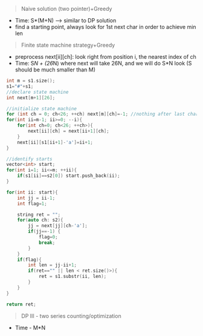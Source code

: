 > Naive solution (two pointer)+Greedy
* Time: S*(M+N) --> similar to DP solution
* find a starting point, always look for 1st next char in order to achieve min len

> Finite state machine strategy+Greedy

* preprocess next[ii][ch]: look right from position i, the nearest index of ch
* Time: S*N + (26*N)
  where next will take 26N, and we will do S*N look (S should be much smaller than M)


```cpp
int m = s1.size();
s1="#"+s1;
//declare state machine
int next[m+1][26];

//initialize state machine
for (int ch = 0; ch<26; ++ch) next[m][ch]=-1; //nothing after last char in s1
for(int ii=m-1; ii>=0; --i){
    for(int ch=0; ch<26; ++ch>){
        next[ii][ch] = next[ii+1][ch];
    }
    next[ii][s1[ii+1]-'a']=ii+1;
}

//identify starts
vector<int> start;
for(int i=1; ii<=m; ++ii){
    if(s1[ii]==s2[0]) start.push_back(ii);
}

for(int ii: start){
    int jj = ii-1;
    int flag=1;

    string ret = "";
    for(auto ch: s2){
        jj = next[jj][ch-'a'];
        if(jj==-1) {
            flag=0;
            break;
        }
    }
    if(flag){
        int len = jj-ii+1;
        if(ret=="" || len < ret.size()>){
            ret = s1.substr(ii, len);
        }
    }
}

return ret;

```



> DP III - two series counting/optimization
* Time - M*N